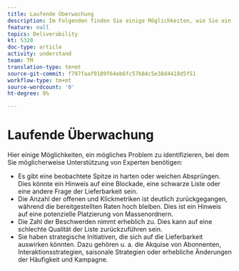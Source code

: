 ```yaml
---
title: Laufende Überwachung
description: Im Folgenden finden Sie einige Möglichkeiten, wie Sie ein mögliches Problem identifizieren können, bei dem Sie möglicherweise Experten benötigen.
feature: null
topics: Deliverability
kt: 5320
doc-type: article
activity: understand
team: TM
translation-type: tm+mt
source-git-commit: f797faaf9189f64eb6fc57b84c5e38d4418d5f51
workflow-type: tm+mt
source-wordcount: '0'
ht-degree: 0%

---
```



# Laufende Überwachung

Hier einige Möglichkeiten, ein mögliches Problem zu identifizieren, bei dem Sie möglicherweise Unterstützung von Experten benötigen:

* Es gibt eine beobachtete Spitze in harten oder weichen Absprüngen. Dies könnte ein Hinweis auf eine Blockade, eine schwarze Liste oder eine andere Frage der Lieferbarkeit sein.
* Die Anzahl der offenen und Klickmetriken ist deutlich zurückgegangen, während die bereitgestellten Raten hoch bleiben. Dies ist ein Hinweis auf eine potenzielle Platzierung von Massenordnern.
* Die Zahl der Beschwerden nimmt erheblich zu. Dies kann auf eine schlechte Qualität der Liste zurückzuführen sein.
* Sie haben strategische Initiativen, die sich auf die Lieferbarkeit auswirken könnten. Dazu gehören u. a. die Akquise von Abonnenten, Interaktionsstrategien, saisonale Strategien oder erhebliche Änderungen der Häufigkeit und Kampagne.
